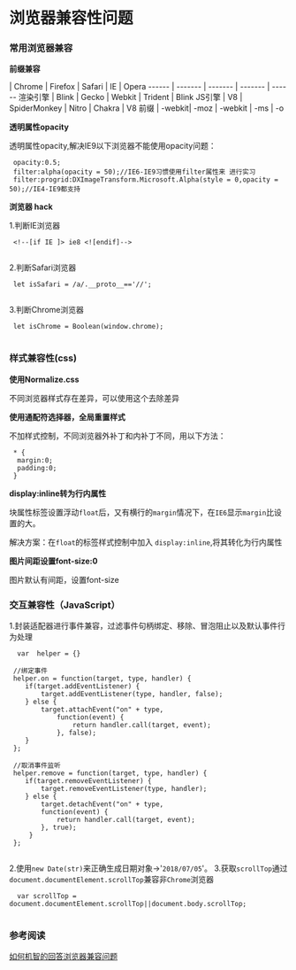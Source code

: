 # 浏览器兼容性问题

### 常用浏览器兼容

**前缀兼容**

 \| Chrome \| Firefox \| Safari \| IE \| Opera ------ \| ------- \| ------- \| ------- \| ------ 渲染引擎 \| Blink \| Gecko \| Webkit \| Trident \| Blink JS引擎 \| V8 \| SpiderMonkey \| Nitro \| Chakra \| V8 前缀 \| -webkit\| -moz \| -webkit \| -ms \| -o

**透明属性opacity**

 透明属性opacity,解决IE9以下浏览器不能使用opacity问题：

```text
 opacity:0.5;
 filter:alpha(opacity = 50);//IE6-IE9习惯使用filter属性来 进行实习
 filter:progrid:DXImageTransform.Microsoft.Alpha(style = 0,opacity = 50);//IE4-IE9都支持
```

**浏览器 hack**

1.判断IE浏览器

```text
 <!--[if IE ]> ie8 <![endif]-->
​
```

2.判断Safari浏览器

```text
 let isSafari = /a/.__proto__=='//';
​
```

3.判断Chrome浏览器

```text
 let isChrome = Boolean(window.chrome);
​
```

### 样式兼容性\(css\)

**使用Normalize.css**

 不同浏览器样式存在差异，可以使用这个去除差异

**使用通配符选择器，全局重置样式**

 不加样式控制，不同浏览器外补丁和内补丁不同，用以下方法：

```text
 * {
  margin:0;
  padding:0;
 }
```

**display:inline转为行内属性**

 块属性标签设置浮动`float`后，又有横行的`margin`情况下，在`IE6`显示`margin`比设置的大。

 解决方案：在`float`的标签样式控制中加入 `display:inline`,将其转化为行内属性

**图片间距设置font-size:0**

 图片默认有间距，设置font-size

### 交互兼容性（JavaScript）

 1.封装适配器进行事件兼容，过滤事件句柄绑定、移除、冒泡阻止以及默认事件行为处理

```text
  var  helper = {}
​
 //绑定事件
 helper.on = function(target, type, handler) {
    if(target.addEventListener) {
        target.addEventListener(type, handler, false);
    } else {
        target.attachEvent("on" + type,
            function(event) {
                return handler.call(target, event);
            }, false);
    }
 };
​
 //取消事件监听
 helper.remove = function(target, type, handler) {
    if(target.removeEventListener) {
        target.removeEventListener(type, handler);
    } else {
        target.detachEvent("on" + type,
        function(event) {
            return handler.call(target, event);
        }, true);
     }
 };
​
```

 2.使用`new Date(str)`来正确生成日期对象-&gt;'`2018/07/05`'。 3.获取`scrollTop`通过`document.documentElement.scrollTop`兼容非`Chrome`浏览器

```text
  var scrollTop = document.documentElement.scrollTop||document.body.scrollTop;
​
```

### 参考阅读

 [如何机智的回答浏览器兼容问题](https://juejin.im/post/5b3da006e51d4518f140edb2)


